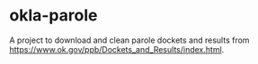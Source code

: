 # okla-parole

A project to download and clean parole dockets and results from https://www.ok.gov/ppb/Dockets_and_Results/index.html.
